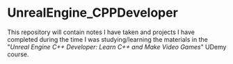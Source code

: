 # UnrealEngine_CPPDeveloper

This repository will contain notes I have taken and projects I have completed during the time I was studying/learning the materials in the "*Unreal Engine C++ Developer: Learn C++ and Make Video Games*" UDemy course.